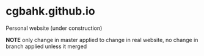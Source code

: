 # cgbahk.github.io
Personal website (under construction)

__NOTE__ only change in master applied to change in real website, no change in branch applied unless it merged
